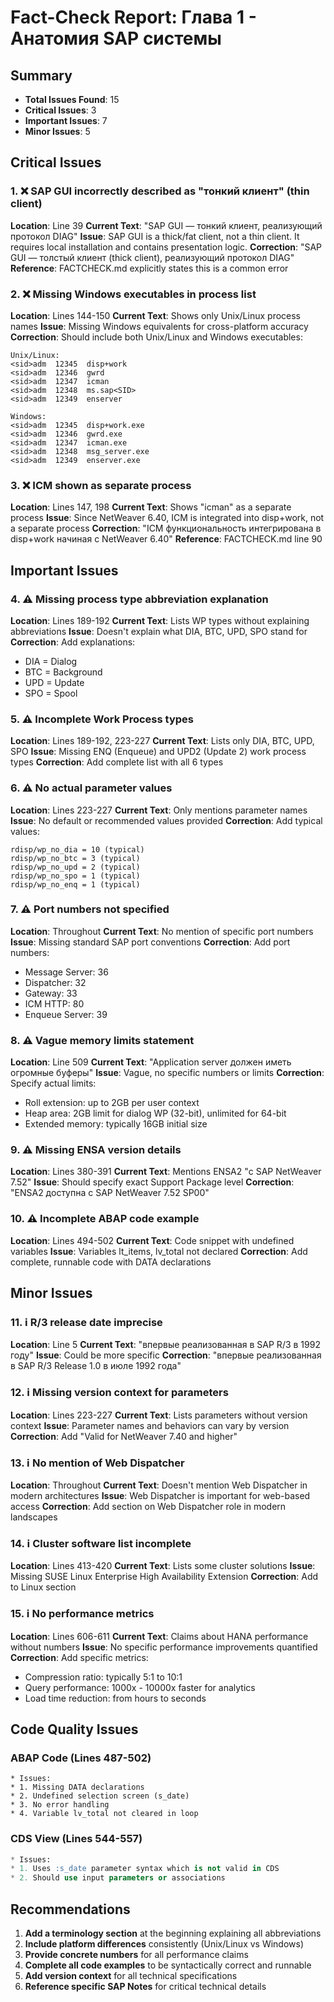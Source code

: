 # Fact-Check Report: Глава 1 - Анатомия SAP системы

## Summary
- **Total Issues Found**: 15
- **Critical Issues**: 3
- **Important Issues**: 7
- **Minor Issues**: 5

## Critical Issues

### 1. ❌ SAP GUI incorrectly described as "тонкий клиент" (thin client)
**Location**: Line 39
**Current Text**: "SAP GUI — тонкий клиент, реализующий протокол DIAG"
**Issue**: SAP GUI is a thick/fat client, not a thin client. It requires local installation and contains presentation logic.
**Correction**: "SAP GUI — толстый клиент (thick client), реализующий протокол DIAG"
**Reference**: FACTCHECK.md explicitly states this is a common error

### 2. ❌ Missing Windows executables in process list
**Location**: Lines 144-150
**Current Text**: Shows only Unix/Linux process names
**Issue**: Missing Windows equivalents for cross-platform accuracy
**Correction**: Should include both Unix/Linux and Windows executables:
```
Unix/Linux:
<sid>adm  12345  disp+work
<sid>adm  12346  gwrd
<sid>adm  12347  icman
<sid>adm  12348  ms.sap<SID>
<sid>adm  12349  enserver

Windows:
<sid>adm  12345  disp+work.exe
<sid>adm  12346  gwrd.exe
<sid>adm  12347  icman.exe
<sid>adm  12348  msg_server.exe
<sid>adm  12349  enserver.exe
```

### 3. ❌ ICM shown as separate process
**Location**: Lines 147, 198
**Current Text**: Shows "icman" as a separate process
**Issue**: Since NetWeaver 6.40, ICM is integrated into disp+work, not a separate process
**Correction**: "ICM функциональность интегрирована в disp+work начиная с NetWeaver 6.40"
**Reference**: FACTCHECK.md line 90

## Important Issues

### 4. ⚠️ Missing process type abbreviation explanation
**Location**: Lines 189-192
**Current Text**: Lists WP types without explaining abbreviations
**Issue**: Doesn't explain what DIA, BTC, UPD, SPO stand for
**Correction**: Add explanations:
- DIA = Dialog
- BTC = Background
- UPD = Update
- SPO = Spool

### 5. ⚠️ Incomplete Work Process types
**Location**: Lines 189-192, 223-227
**Current Text**: Lists only DIA, BTC, UPD, SPO
**Issue**: Missing ENQ (Enqueue) and UPD2 (Update 2) work process types
**Correction**: Add complete list with all 6 types

### 6. ⚠️ No actual parameter values
**Location**: Lines 223-227
**Current Text**: Only mentions parameter names
**Issue**: No default or recommended values provided
**Correction**: Add typical values:
```
rdisp/wp_no_dia = 10 (typical)
rdisp/wp_no_btc = 3 (typical)
rdisp/wp_no_upd = 2 (typical)
rdisp/wp_no_spo = 1 (typical)
rdisp/wp_no_enq = 1 (typical)
```

### 7. ⚠️ Port numbers not specified
**Location**: Throughout
**Current Text**: No mention of specific port numbers
**Issue**: Missing standard SAP port conventions
**Correction**: Add port numbers:
- Message Server: 36<NN>
- Dispatcher: 32<NN>
- Gateway: 33<NN>
- ICM HTTP: 80<NN>
- Enqueue Server: 39<NN>

### 8. ⚠️ Vague memory limits statement
**Location**: Line 509
**Current Text**: "Application server должен иметь огромные буферы"
**Issue**: Vague, no specific numbers or limits
**Correction**: Specify actual limits:
- Roll extension: up to 2GB per user context
- Heap area: 2GB limit for dialog WP (32-bit), unlimited for 64-bit
- Extended memory: typically 16GB initial size

### 9. ⚠️ Missing ENSA version details
**Location**: Lines 380-391
**Current Text**: Mentions ENSA2 "с SAP NetWeaver 7.52"
**Issue**: Should specify exact Support Package level
**Correction**: "ENSA2 доступна с SAP NetWeaver 7.52 SP00"

### 10. ⚠️ Incomplete ABAP code example
**Location**: Lines 494-502
**Current Text**: Code snippet with undefined variables
**Issue**: Variables lt_items, lv_total not declared
**Correction**: Add complete, runnable code with DATA declarations

## Minor Issues

### 11. ℹ️ R/3 release date imprecise
**Location**: Line 5
**Current Text**: "впервые реализованная в SAP R/3 в 1992 году"
**Issue**: Could be more specific
**Correction**: "впервые реализованная в SAP R/3 Release 1.0 в июле 1992 года"

### 12. ℹ️ Missing version context for parameters
**Location**: Lines 223-227
**Current Text**: Lists parameters without version context
**Issue**: Parameter names and behaviors can vary by version
**Correction**: Add "Valid for NetWeaver 7.40 and higher"

### 13. ℹ️ No mention of Web Dispatcher
**Location**: Throughout
**Current Text**: Doesn't mention Web Dispatcher in modern architectures
**Issue**: Web Dispatcher is important for web-based access
**Correction**: Add section on Web Dispatcher role in modern landscapes

### 14. ℹ️ Cluster software list incomplete
**Location**: Lines 413-420
**Current Text**: Lists some cluster solutions
**Issue**: Missing SUSE Linux Enterprise High Availability Extension
**Correction**: Add to Linux section

### 15. ℹ️ No performance metrics
**Location**: Lines 606-611
**Current Text**: Claims about HANA performance without numbers
**Issue**: No specific performance improvements quantified
**Correction**: Add specific metrics:
- Compression ratio: typically 5:1 to 10:1
- Query performance: 1000x - 10000x faster for analytics
- Load time reduction: from hours to seconds

## Code Quality Issues

### ABAP Code (Lines 487-502)
```abap
* Issues:
* 1. Missing DATA declarations
* 2. Undefined selection screen (s_date)
* 3. No error handling
* 4. Variable lv_total not cleared in loop
```

### CDS View (Lines 544-557)
```sql
* Issues:
* 1. Uses :s_date parameter syntax which is not valid in CDS
* 2. Should use input parameters or associations
```

## Recommendations

1. **Add a terminology section** at the beginning explaining all abbreviations
2. **Include platform differences** consistently (Unix/Linux vs Windows)
3. **Provide concrete numbers** for all performance claims
4. **Complete all code examples** to be syntactically correct and runnable
5. **Add version context** for all technical specifications
6. **Reference specific SAP Notes** for critical technical details
